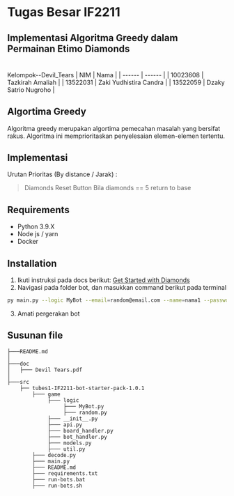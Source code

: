 # Tugas Besar IF2211
## Implementasi Algoritma Greedy dalam Permainan Etimo Diamonds
#
Kelompok--Devil_Tears
| NIM | Nama |
| ------ | ------ |
| 10023608 | Tazkirah Amaliah |
| 13522031 | Zaki Yudhistira Candra |
| 13522059 | Dzaky Satrio Nugroho |

## Algortima Greedy

Algoritma greedy merupakan algortima pemecahan masalah yang bersifat rakus. Algoritma ini memprioritaskan penyelesaian elemen-elemen tertentu.

## Implementasi

Urutan Prioritas (By distance / Jarak)  :
> Diamonds
> Reset Button 
> Bila diamonds == 5 return to base

## Requirements
- Python 3.9.X
- Node js / yarn
- Docker

## Installation

1. Ikuti instruksi pada docs berikut:
[Get Started with Diamonds](https://docs.google.com/document/d/1L92Axb89yIkom0b24D350Z1QAr8rujvHof7-kXRAp7c/edit)
2. Navigasi pada folder bot, dan masukkan command berikut pada terminal
```sh
py main.py --logic MyBot --email=random@email.com --name=nama1 --password=123456 --team etimo
```
3. Amati pergerakan bot

## Susunan file
```
├───README.md
│
├───doc  
│   ├─── Devil Tears.pdf
│                      
├───src                                             
    ├── tubes1-IF2211-bot-starter-pack-1.0.1        
        ├─── game
             ├─── logic 
                  ├─── MyBot.py
                  ├─── random.py
             ├─── __init__.py 
             ├─── api.py 
             ├─── board_handler.py 
             ├─── bot_handler.py 
             ├─── models.py 
             ├─── util.py 
        ├─── decode.py
        ├─── main.py
        ├─── README.md
        ├─── requirements.txt
        ├─── run-bots.bat
        ├─── run-bots.sh
```